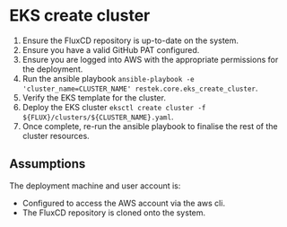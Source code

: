 # EKS create cluster

1. Ensure the FluxCD repository is up-to-date on the system.
2. Ensure you have a valid GitHub PAT configured.
3. Ensure you are logged into AWS with the appropriate permissions for the deployment.
4. Run the ansible playbook `ansible-playbook -e 'cluster_name=CLUSTER_NAME' restek.core.eks_create_cluster`.
5. Verify the EKS template for the cluster.
6. Deploy the EKS cluster `eksctl create cluster -f ${FLUX}/clusters/${CLUSTER_NAME}.yaml`.
7. Once complete, re-run the ansible playbook to finalise the rest of the cluster resources.

## Assumptions

The deployment machine and user account is:
* Configured to access the AWS account via the aws cli.
* The FluxCD repository is cloned onto the system.
